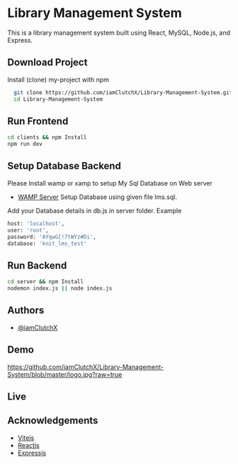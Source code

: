 
# Library Management System

This is a library management system built using React, MySQL, Node.js, and Express.


## Download Project

Install (clone) my-project with npm

```bash
  git clone https://github.com/iamClutchX/Library-Management-System.git
  cd Library-Management-System
```

## Run Frontend

```bash 
cd clients && npm Install
npm run dev
```

## Setup Database Backend

Please Install wamp or xamp to setup My Sql Database on Web server
- [WAMP Server](https://www.wampserver.com/en/)
Setup Database using given file lms.sql.

Add your Database details in db.js in server folder.
Example 
```bash
host: 'localhost',
user: 'root',
password: 'AYqwG[!7tWYz#Di',
database: 'knit_lms_test'
```

## Run Backend

```bash 
cd server && npm Install
nodemon index.js || node index.js
```


## Authors

- [@iamClutchX](https://github.com/iamClutchX)


## Demo

https://github.com/iamClutchX/Library-Management-System/blob/master/logo.jpg?raw=true

## Live

## Acknowledgements

 - [Vitejs](https://vitejs.dev/)
 - [Reactjs](https://reactjs.org/)
 - [Expressjs](https://expressjs.com/)

